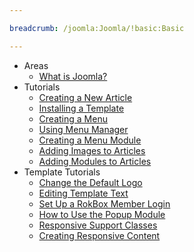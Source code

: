 ```yaml
---

breadcrumb: /joomla:Joomla/!basic:Basic

---
```


* Areas
	* [What is Joomla?](../platform/INDEX.md)
* Tutorials
	* [Creating a New Article](how_to_create_an_article.md)
	* [Installing a Template](../platform/templates.md#installing-a-template-using-rocketlauncher)
	* [Creating a Menu](menu_manager.md#how-to-create-a-menu)
	* [Using Menu Manager](menu_manager.md#managing-your-menus)
	* [Creating a Menu Module](menu_manager.md#creating-menu-modules)
	* [Adding Images to Articles](adding_images.md#adding-images-to-articles)
	* [Adding Modules to Articles](how_to_add_a_module_to_an_article.md)
* Template Tutorials
	* [Change the Default Logo](how_to_edit_the_logo.md)
	* [Editing Template Text](how_to_edit_template_text.md)
	* [Set Up a RokBox Member Login](how_to_set_up_a_rokbox_member_login.md)
	* [How to Use the Popup Module](how_to_use_popup_module.md)
	* [Responsive Support Classes](responsive_support_classes.md)
	* [Creating Responsive Content](creating_responsive_content.md)